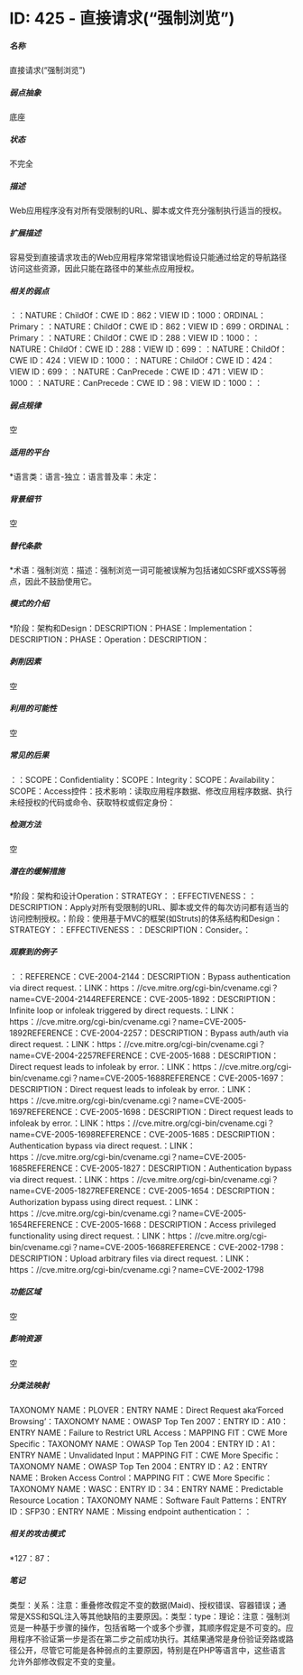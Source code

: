 # ID: 425 - 直接请求(“强制浏览”)
<h5>名称</h5>直接请求(“强制浏览”)
<h5>弱点抽象</h5>底座
<h5>状态</h5>不完全
<h5>描述</h5>Web应用程序没有对所有受限制的URL、脚本或文件充分强制执行适当的授权。
<h5>扩展描述</h5>容易受到直接请求攻击的Web应用程序常常错误地假设只能通过给定的导航路径访问这些资源，因此只能在路径中的某些点应用授权。
<h5>相关的弱点</h5>：：NATURE：ChildOf：CWE ID：862：VIEW ID：1000：ORDINAL：Primary：：NATURE：ChildOf：CWE ID：862：VIEW ID：699：ORDINAL：Primary：：NATURE：ChildOf：CWE ID：288：VIEW ID：1000：：NATURE：ChildOf：CWE ID：288：VIEW ID：699：：NATURE：ChildOf：CWE ID：424：VIEW ID：1000：：NATURE：ChildOf：CWE ID：424：VIEW ID：699：：NATURE：CanPrecede：CWE ID：471：VIEW ID：1000：：NATURE：CanPrecede：CWE ID：98：VIEW ID：1000：：
<h5>弱点规律</h5>空
<h5>适用的平台</h5>*语言类：语言-独立：语言普及率：未定：
<h5>背景细节</h5>空
<h5>替代条款</h5>*术语：强制浏览：描述：强制浏览一词可能被误解为包括诸如CSRF或XSS等弱点，因此不鼓励使用它。
<h5>模式的介绍</h5>*阶段：架构和Design：DESCRIPTION：PHASE：Implementation：DESCRIPTION：PHASE：Operation：DESCRIPTION：
<h5>剥削因素</h5>空
<h5>利用的可能性</h5>空
<h5>常见的后果</h5>：：SCOPE：Confidentiality：SCOPE：Integrity：SCOPE：Availability：SCOPE：Access控件：技术影响：读取应用程序数据、修改应用程序数据、执行未经授权的代码或命令、获取特权或假定身份：
<h5>检测方法</h5>空
<h5>潜在的缓解措施</h5>*阶段：架构和设计Operation：STRATEGY：：EFFECTIVENESS：：DESCRIPTION：Apply对所有受限制的URL、脚本或文件的每次访问都有适当的访问控制授权。：阶段：使用基于MVC的框架(如Struts)的体系结构和Design：STRATEGY：：EFFECTIVENESS：：DESCRIPTION：Consider。：
<h5>观察到的例子</h5>：：REFERENCE：CVE-2004-2144：DESCRIPTION：Bypass authentication via direct request.：LINK：https：//cve.mitre.org/cgi-bin/cvename.cgi？name=CVE-2004-2144REFERENCE：CVE-2005-1892：DESCRIPTION：Infinite loop or infoleak triggered by direct requests.：LINK：https：//cve.mitre.org/cgi-bin/cvename.cgi？name=CVE-2005-1892REFERENCE：CVE-2004-2257：DESCRIPTION：Bypass auth/auth via direct request.：LINK：https：//cve.mitre.org/cgi-bin/cvename.cgi？name=CVE-2004-2257REFERENCE：CVE-2005-1688：DESCRIPTION：Direct request leads to infoleak by error.：LINK：https：//cve.mitre.org/cgi-bin/cvename.cgi？name=CVE-2005-1688REFERENCE：CVE-2005-1697：DESCRIPTION：Direct request leads to infoleak by error.：LINK：https：//cve.mitre.org/cgi-bin/cvename.cgi？name=CVE-2005-1697REFERENCE：CVE-2005-1698：DESCRIPTION：Direct request leads to infoleak by error.：LINK：https：//cve.mitre.org/cgi-bin/cvename.cgi？name=CVE-2005-1698REFERENCE：CVE-2005-1685：DESCRIPTION：Authentication bypass via direct request.：LINK：https：//cve.mitre.org/cgi-bin/cvename.cgi？name=CVE-2005-1685REFERENCE：CVE-2005-1827：DESCRIPTION：Authentication bypass via direct request.：LINK：https：//cve.mitre.org/cgi-bin/cvename.cgi？name=CVE-2005-1827REFERENCE：CVE-2005-1654：DESCRIPTION：Authorization bypass using direct request.：LINK：https：//cve.mitre.org/cgi-bin/cvename.cgi？name=CVE-2005-1654REFERENCE：CVE-2005-1668：DESCRIPTION：Access privileged functionality using direct request.：LINK：https：//cve.mitre.org/cgi-bin/cvename.cgi？name=CVE-2005-1668REFERENCE：CVE-2002-1798：DESCRIPTION：Upload arbitrary files via direct request.：LINK：https：//cve.mitre.org/cgi-bin/cvename.cgi？name=CVE-2002-1798
<h5>功能区域</h5>空
<h5>影响资源</h5>空
<h5>分类法映射</h5>TAXONOMY NAME：PLOVER：ENTRY NAME：Direct Request aka‘Forced Browsing’：TAXONOMY NAME：OWASP Top Ten 2007：ENTRY ID：A10：ENTRY NAME：Failure to Restrict URL Access：MAPPING FIT：CWE More Specific：TAXONOMY NAME：OWASP Top Ten 2004：ENTRY ID：A1：ENTRY NAME：Unvalidated Input：MAPPING FIT：CWE More Specific：TAXONOMY NAME：OWASP Top Ten 2004：ENTRY ID：A2：ENTRY NAME：Broken Access Control：MAPPING FIT：CWE More Specific：TAXONOMY NAME：WASC：ENTRY ID：34：ENTRY NAME：Predictable Resource Location：TAXONOMY NAME：Software Fault Patterns：ENTRY ID：SFP30：ENTRY NAME：Missing endpoint authentication：：
<h5>相关的攻击模式</h5>*127：87：
<h5>笔记</h5>类型：关系：注意：重叠修改假定不变的数据(Maid)、授权错误、容器错误；通常是XSS和SQL注入等其他缺陷的主要原因。：类型：type：理论：注意：强制浏览是一种基于步骤的操作，包括省略一个或多个步骤，其顺序假定是不可变的。应用程序不验证第一步是否在第二步之前成功执行。其结果通常是身份验证旁路或路径公开，尽管它可能是各种弱点的主要原因，特别是在PHP等语言中，这些语言允许外部修改假定不变的变量。

